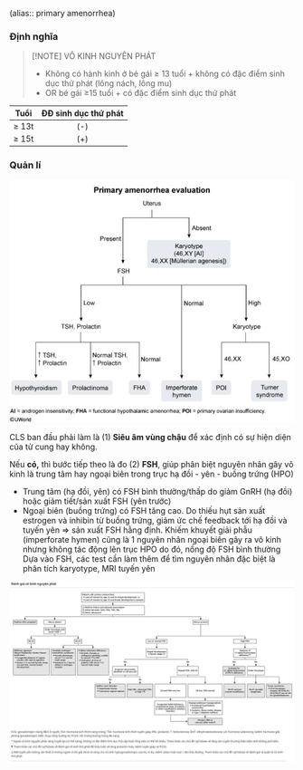 (alias:: primary amenorrhea)


### Định nghĩa

> [!NOTE] VÔ KINH NGUYÊN PHÁT
> - Không có hành kinh ở bé gái ≥ 13 tuổi + không có đặc điểm sinh dục thứ phát (lông nách, lông mu)
> - OR bé gái ≥15 tuổi + có đặc điểm sinh dục thứ phát

| Tuổi  | ĐĐ sinh dục thứ phát |
|:-----:|:--------------------:|
| ≥ 13t |         (-)          |
| ≥ 15t |         (+)          | 

### Quản lí
![444](../../../200%20Files/image/image/V%C3%B4%20kinh%20nguy%C3%AAn%20ph%C3%A1t-1689825529916.jpeg)

CLS ban đầu phải làm là (1) **Siêu âm vùng chậu** để xác định có sự hiện diện của tử cung hay không.

Nếu **có,** thì bước tiếp theo là đo (2) **FSH**, giúp phân biệt nguyên nhân gây vô kinh là trung tâm hay ngoại biên trong trục hạ đồi - yên - buồng trứng (HPO)
- Trung tâm (hạ đồi, yên) có FSH bình thường/thấp do giảm GnRH (hạ đồi) hoặc giảm tiết/sản xuất FSH (yên trước)
- Ngoại biên (buồng trứng) có FSH tăng cao. Do thiếu hụt sản xuất estrogen và inhibin từ buồng trứng, giảm ức chế feedback tới hạ đồi và tuyến yên ⇒ sản xuất FSH hằng định. Khiếm khuyết giải phẫu (imperforate hymen) cũng là 1 nguyên nhân ngoại biên gây ra vô kinh nhưng không tác động lên trục HPO do đó, nồng độ FSH bình thường
Dựa vào FSH, các test cần làm thêm để tìm nguyên nhân đặc biệt là phân tích karyotype, MRI tuyến yên



![Vô kinh nguyên phát-1689826547637.jpeg](../../../200%20Files/image/image/V%C3%B4%20kinh%20nguy%C3%AAn%20ph%C3%A1t-1689826547637.jpeg)